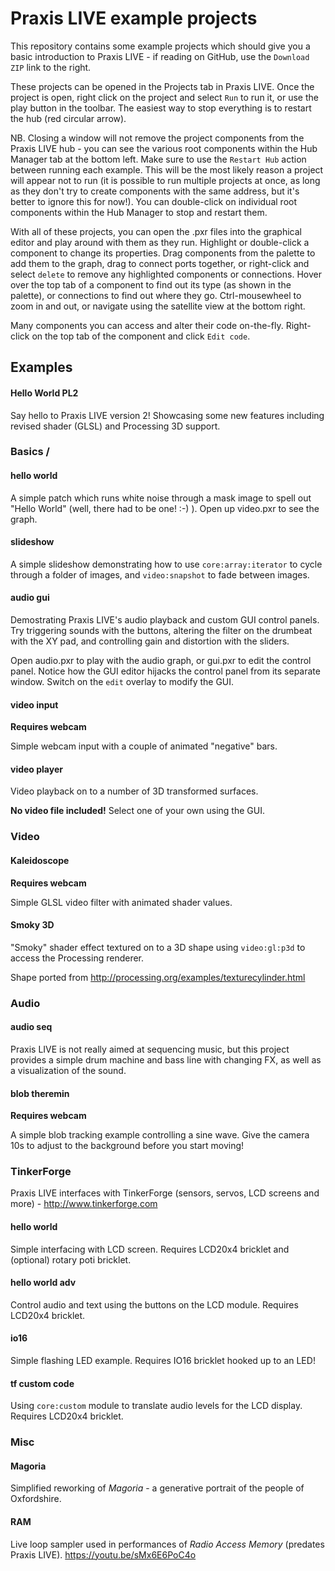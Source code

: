 # Praxis LIVE example projects

This repository contains some example projects which should give you a basic introduction to Praxis LIVE - if reading on GitHub, use the `Download ZIP` link to the right.

These projects can be opened in the Projects tab in Praxis LIVE.  Once the project is open, right click on the project and select `Run` to run it, or use the play button in the toolbar. The easiest way to stop everything is to restart the hub (red circular arrow).

NB. Closing a window will not remove the project components from the Praxis LIVE hub - you can see the various root components within the Hub Manager tab at the bottom left.  Make sure to use the `Restart Hub` action between running each example. This will be the most likely reason a project will appear not to run (it is possible to run multiple projects at once, as long as they don't try to create components with the same address, but it's better to ignore this for now!). You can double-click on individual root components within the Hub Manager to stop and restart them.

With all of these projects, you can open the .pxr files into the graphical editor and play around with them as they run.  Highlight or double-click a component to change its properties.  Drag components from the palette to add them to the graph, drag to connect ports together, or right-click and select `delete` to remove any highlighted components or connections.  Hover over the top tab of a component to find out its type (as shown in the palette), or connections to find out where they go.  Ctrl-mousewheel to zoom in and out, or navigate using the satellite view at the bottom right.

Many components you can access and alter their code on-the-fly. Right-click on the top tab of the component and click `Edit code`.

## Examples

#### Hello World PL2

Say hello to Praxis LIVE version 2! Showcasing some new features including revised shader (GLSL) and Processing 3D support.

### Basics /

#### hello world

A simple patch which runs white noise through a mask image to spell out "Hello World" (well, there had to be one! :-) ).  Open up video.pxr to see the graph.

#### slideshow

A simple slideshow demonstrating how to use `core:array:iterator` to cycle through a folder of images, and `video:snapshot` to fade between images.

#### audio gui

Demostrating Praxis LIVE's audio playback and custom GUI control panels.  Try triggering sounds with the buttons, altering the filter on the drumbeat with the XY pad, and controlling gain and distortion with the sliders.

Open audio.pxr to play with the audio graph, or gui.pxr to edit the control panel.  Notice how the GUI editor hijacks the control panel from its separate window.  Switch on the `edit` overlay to modify the GUI.

#### video input

**Requires webcam**

Simple webcam input with a couple of animated "negative" bars.

#### video player

Video playback on to a number of 3D transformed surfaces.

**No video file included!** Select one of your own using the GUI.

### Video

#### Kaleidoscope

**Requires webcam**

Simple GLSL video filter with animated shader values.

#### Smoky 3D

"Smoky" shader effect textured on to a 3D shape using `video:gl:p3d` to access the Processing renderer.

Shape ported from http://processing.org/examples/texturecylinder.html

### Audio

#### audio seq

Praxis LIVE is not really aimed at sequencing music, but this project provides a simple drum machine and bass line with changing FX, as well as a visualization of the sound.

#### blob theremin

**Requires webcam**

A simple blob tracking example controlling a sine wave. Give the camera 10s to adjust to the background before you start moving!

### TinkerForge

Praxis LIVE interfaces with TinkerForge (sensors, servos, LCD screens and more) - http://www.tinkerforge.com

#### hello world

Simple interfacing with LCD screen. Requires LCD20x4 bricklet and (optional) rotary poti bricklet.

#### hello world adv

Control audio and text using the buttons on the LCD module. Requires LCD20x4 bricklet.

#### io16

Simple flashing LED example. Requires IO16 bricklet hooked up to an LED!

#### tf custom code

Using `core:custom` module to translate audio levels for the LCD display. Requires LCD20x4 bricklet.

### Misc

#### Magoria

Simplified reworking of _Magoria_ - a generative portrait of the people of Oxfordshire.

#### RAM

Live loop sampler used in performances of _Radio Access Memory_ (predates Praxis LIVE). https://youtu.be/sMx6E6PoC4o

 

